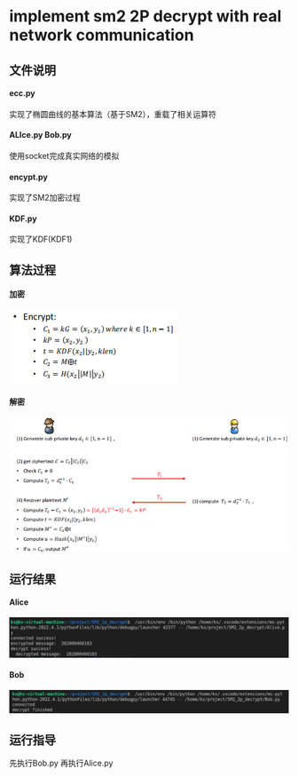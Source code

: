 # implement sm2 2P decrypt with real network communication



## 文件说明

#### ecc.py

实现了椭圆曲线的基本算法（基于SM2），重载了相关运算符

#### ALIce.py Bob.py

使用socket完成真实网络的模拟

#### encypt.py

实现了SM2加密过程

#### KDF.py

实现了KDF(KDF1)

## 算法过程

#### 加密

![image-20220731135654985](../image/image-20220731135654985.png)



#### 解密

![image-20220731135735508](../image/image-20220731135735508.png)

## 运行结果

#### Alice

![image-20220731135807095](../image/image-20220731135807095.png)

#### Bob

![image-20220731135823678](../image/image-20220731135823678.png)



## 运行指导

先执行Bob.py  再执行Alice.py